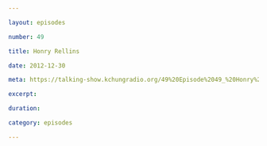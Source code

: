 ```yaml
---

layout: episodes

number: 49

title: Honry Rellins

date: 2012-12-30

meta: https://talking-show.kchungradio.org/49%20Episode%2049_%20Honry%20Rellins.mp3

excerpt: 

duration: 

category: episodes

---
```


